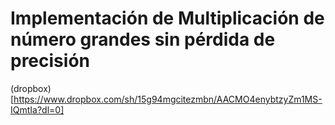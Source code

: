 # Implementación de Multiplicación de número grandes sin pérdida de precisión


(dropbox)[https://www.dropbox.com/sh/15g94mgcitezmbn/AACMO4enybtzyZm1MS-IQmtIa?dl=0]